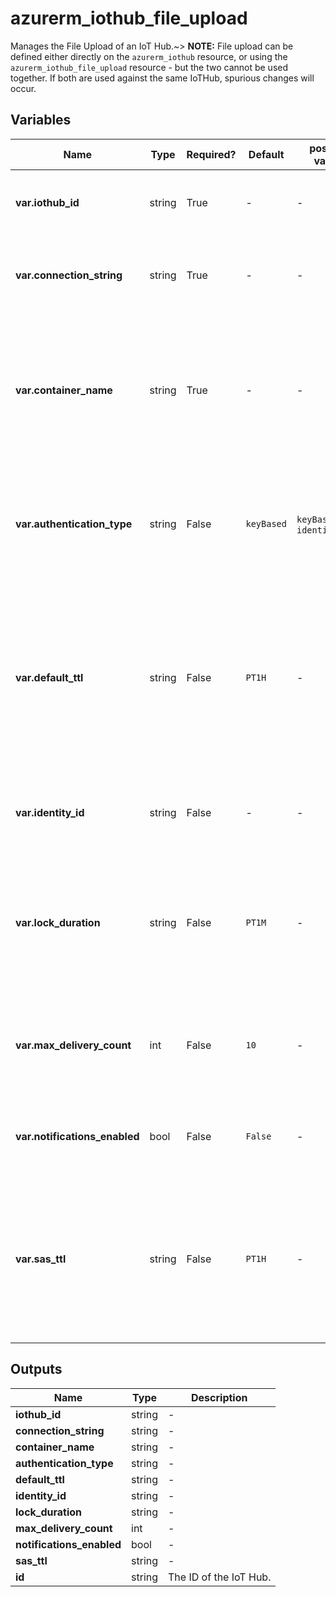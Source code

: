 # azurerm_iothub_file_upload

Manages the File Upload of an IoT Hub.~> **NOTE:** File upload can be defined either directly on the `azurerm_iothub` resource, or using the `azurerm_iothub_file_upload` resource - but the two cannot be used together. If both are used against the same IoTHub, spurious changes will occur.

## Variables

| Name | Type | Required? | Default  | possible values | Description |
| ---- | ---- | --------- | -------- | ----------- | ----------- |
| **var.iothub_id** | string | True | -  |  -  | The ID of the IoT Hub. Changing this forces a new IoT Hub to be created. | 
| **var.connection_string** | string | True | -  |  -  | The connection string for the Azure Storage account to which files are uploaded. | 
| **var.container_name** | string | True | -  |  -  | The name of the root container where the files should be uploaded to. The container need not exist but should be creatable using the `connection_string` specified. | 
| **var.authentication_type** | string | False | `keyBased`  |  `keyBased`, `identityBased`  | The type used to authenticate against the storage account. Possible values are `keyBased` and `identityBased`. Defaults to `keyBased`. | 
| **var.default_ttl** | string | False | `PT1H`  |  -  | The period of time for which a file upload notification message is available to consume before it expires, specified as an [ISO 8601 timespan duration](https://en.wikipedia.org/wiki/ISO_8601#Durations). This value must be between 1 minute and 48 hours. Defaults to `PT1H`. | 
| **var.identity_id** | string | False | -  |  -  | The ID of the User Managed Identity used to authenticate against the storage account. | 
| **var.lock_duration** | string | False | `PT1M`  |  -  | The lock duration for the file upload notifications queue, specified as an [ISO 8601 timespan duration](https://en.wikipedia.org/wiki/ISO_8601#Durations). This value must be between 5 and 300 seconds. Defaults to `PT1M`. | 
| **var.max_delivery_count** | int | False | `10`  |  -  | The number of times the IoT Hub attempts to deliver a file upload notification message. Defaults to `10`. | 
| **var.notifications_enabled** | bool | False | `False`  |  -  | Used to specify whether file notifications are sent to IoT Hub on upload. Defaults to `false`. | 
| **var.sas_ttl** | string | False | `PT1H`  |  -  | The period of time for which the SAS URI generated by IoT Hub for file upload is valid, specified as an [ISO 8601 timespan duration](https://en.wikipedia.org/wiki/ISO_8601#Durations). This value must be between 1 minute and 24 hours. Defaults to `PT1H`. | 



## Outputs

| Name | Type | Description |
| ---- | ---- | --------- | 
| **iothub_id** | string  | - | 
| **connection_string** | string  | - | 
| **container_name** | string  | - | 
| **authentication_type** | string  | - | 
| **default_ttl** | string  | - | 
| **identity_id** | string  | - | 
| **lock_duration** | string  | - | 
| **max_delivery_count** | int  | - | 
| **notifications_enabled** | bool  | - | 
| **sas_ttl** | string  | - | 
| **id** | string  | The ID of the IoT Hub. | 